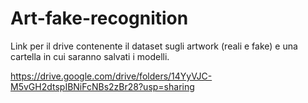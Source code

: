 # Art-fake-recognition

Link per il drive contenente il dataset sugli artwork (reali e fake) e una cartella in cui saranno salvati i modelli.

https://drive.google.com/drive/folders/14YyVJC-M5vGH2dtspIBNiFcNBs2zBr28?usp=sharing
